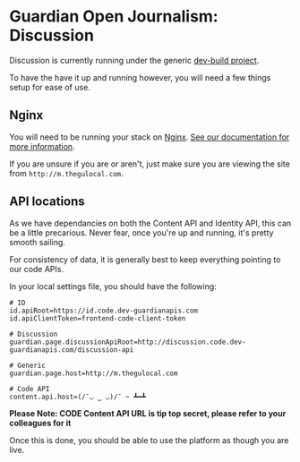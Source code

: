 # Guardian Open Journalism: Discussion

Discussion is currently running under the generic [dev-build project](https://github.com/guardian/frontend#running).

To have the have it up and running however, you will need a few things setup for ease of use.

## Nginx
You will need to be running your stack on [Nginx](http://wiki.nginx.org/Main). [See our documentation for more information](https://github.com/guardian/frontend/blob/master/nginx/README.md).

If you are unsure if you are or aren't, just make sure you are viewing the site from `http://m.thegulocal.com`.

## API locations
As we have dependancies on both the Content API and Identity API, this can be a little precarious. Never fear, once you're up and running, it's pretty smooth sailing.

For consistency of data, it is generally best to keep everything pointing to our code APIs.

In your local settings file, you should have the following:

    # ID
    id.apiRoot=https://id.code.dev-guardianapis.com
    id.apiClientToken=frontend-code-client-token

    # Discussion
    guardian.page.discussionApiRoot=http://discussion.code.dev-guardianapis.com/discussion-api
    
    # Generic
    guardian.page.host=http://m.thegulocal.com

    # Code API
    content.api.host=(/¯◡ ‿ ◡)/¯ ~ ┻━┻

**Please Note: CODE Content API URL is tip top secret, please refer to your colleagues for it**

Once this is done, you should be able to use the platform as though you are live.
